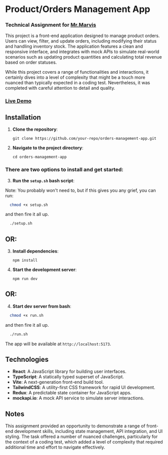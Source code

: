 # Product/Orders Management App
### Technical Assignment for [Mr.Marvis](https://www.mrmarvis.com/nl)

This project is a front-end application designed to manage product orders. Users can view, filter, and update orders, including modifying their status and handling inventory stock. The application features a clean and responsive interface, and integrates with mock APIs to simulate real-world scenarios such as updating product quantities and calculating total revenue based on order statuses.

While this project covers a range of functionalities and interactions, it certainly dives into a level of complexity that might be a touch more nuanced than typically expected in a coding test. Nevertheless, it was completed with careful attention to detail and quality.

### [Live Demo](https://mrmavis-stock-manager.vercel.app/)

## Installation

1. **Clone the repository**:
   ```
   git clone https://github.com/your-repo/orders-management-app.git
   ```
2. **Navigate to the project directory**:
   ```
   cd orders-management-app
   ```

### There are two options to install and get started:

3. **Run the `setup.sh` bash script**:

  Note: You probably won't need to, but if this gives you any grief, you can run:
  
  ```bash
    chmod +x setup.sh
  ```

  and then fire it all up. 

  ```bash
    ./setup.sh
  ```


## OR:

3. **Install dependencies**:
   ```
   npm install
   ```
4. **Start the development server**:
   ```
   npm run dev
   ```

## OR:

4. **Start dev server from bash**:

  ```bash
    chmod +x run.sh
  ```

  and then fire it all up. 

  ```bash
    ./run.sh
  ```

   The app will be available at `http://localhost:5173`.

## Technologies

- **React**: A JavaScript library for building user interfaces.
- **TypeScript**: A statically typed superset of JavaScript.
- **Vite**: A next-generation front-end build tool.
- **TailwindCSS**: A utility-first CSS framework for rapid UI development.
- **Redux**: A predictable state container for JavaScript apps.
- **mockapi.io**: A mock API service to simulate server interactions.

## Notes

This assignment provided an opportunity to demonstrate a range of front-end development skills, including state management, API integration, and UI styling. The task offered a number of nuanced challenges, particularly for the context of a coding test, which added a level of complexity that required additional time and effort to navigate effectively.